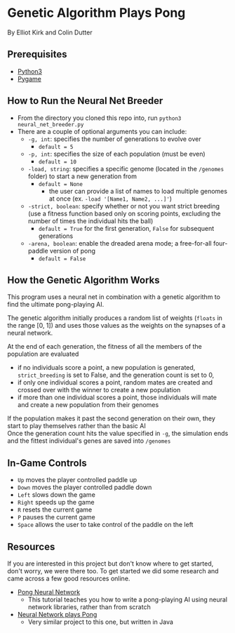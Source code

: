 # Genetic Algorithm Plays Pong
By Elliot Kirk and Colin Dutter
## Prerequisites 
- [Python3](https://www.python.org/downloads/)
- [Pygame](http://www.pygame.org/download.shtml)

## How to Run the Neural Net Breeder
 * From the directory you cloned this repo into, run `python3 neural_net_breeder.py`
 * There are a couple of optional arguments you can include:
    * `-g, int`: specifies the number of generations to evolve over
        * `default = 5`
    * `-p, int`: specifies the size of each population (must be even)
        * `default = 10`
    * `-load, string`: specifies a specific genome (located in the `/genomes` folder) to start a new generation from
        * `default = None`
             * the user can provide a list of names to load multiple genomes at once (ex. `-load '[Name1, Name2, ...]'`)
    * `-strict, boolean`: specify whether or not you want strict breeding (use a fitness function based only on scoring 
    points, excluding the number of times the individual hits the ball)
        * `default = True` for the first generation, `False` for subsequent generations 
    * `-arena, boolean`: enable the dreaded arena mode; a free-for-all four-paddle version of pong 
        * `default = False`
    
 ## How the Genetic Algorithm Works
 This program uses a neural net in combination with a genetic algorithm to find the ultimate pong-playing AI.
 
 The genetic algorithm initially produces a random list of weights (`floats` in the range [0, 1]) and uses those values 
 as the weights on the synapses of a neural network.
 
 At the end of each generation, the fitness of all the members of the population are evaluated
 * if no individuals score a point, a new population is generated, `strict_breeding` is set to False, and the generation count is set to 0, 
 * if only one individual scores a point, random mates are created and crossed over with the winner to create a new population
 * if more than one individual scores a point, those individuals will mate and create a new population from their genomes
   
 If the population makes it past the second generation on their own, they start to play themselves rather than the basic AI  
 Once the generation count hits the value specified in `-g`, the simulation ends and the fittest individual's genes are saved into `/genomes`
 
 ## In-Game Controls
 * `Up` moves the player controlled paddle up
 * `Down` moves the player controlled paddle down
 * `Left` slows down the game
 * `Right` speeds up the game
 * `R` resets the current game
 * `P` pauses the current game
 * `Space` allows the user to take control of the paddle on the left
 
 ## Resources
 If you are interested in this project but don't know where to get started, don't worry, we were there too. 
 To get started we did some research and came across a few good resources online.
 * [Pong Neural Network](https://www.youtube.com/watch?v=Hqf__FlRlzg)
    * This tutorial teaches you how to write a pong-playing AI using neural network libraries, rather than from scratch
 * [Neural Network plays Pong](https://github.com/fabiorino/NeuralNetwork-plays-Pong/blob/master/Pong/Pong.java)
    * Very similar project to this one, but written in Java
  
